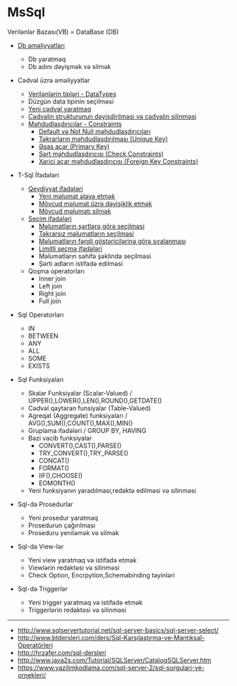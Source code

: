# MsSql
Verilənlər Bazası(VB) = DataBase (DB)

- [Db əməliyyatları](/docs/database.md)
  - Db yaratmaq
  - Db adını dəyişmək və silmək

- Cədvəl üzrə əməliyyatlar
  - [Verilənlərin tipləri - DataTypes](/docs/datatypes.md)
  - Düzgün data tipinin seçilməsi
  - [Yeni cədvəl yaratmaq](/docs/createtable.md)
  - [Cədvəlin strukturunun dəyişdirilməsi və cədvəlin silinməsi](/docs/createtable.md#modify)
  - [Məhdudlaşdırıcılar - Constraints](/docs/constraints.md)
    - [Default və Not Null məhdudlaşdırıcıları](/docs/constraints.md#notnull)
    - [Təkrarların məhdudlaşdırılması (Unique Key)](/docs/constraints.md#uniquekey)
    - [Əsas açar (Primary Key)](/docs/constraints.md#primarykey)
    - [Şərt məhdudlaşdırıcısı (Check Constraints)](/docs/constraints.md#check)
    - [Xarici açar məhdudlaşdırıcısı (Foreign Key Constraints)](/docs/constraints.md#foreignkey)

- T-Sql İfadələri
  - [Qeydiyyat ifadələri](/docs/dml.md)
    - [Yeni məlumat əlavə etmək](/docs/dml.md#insert)
    - [Mövcud məlumat üzrə dəyişiklik etmək](/docs/dml.md#update)
    - [Mövcud məlumatı silmək](/docs/dml.md#delete)
  - [Seçim ifadələri](/docs/dql.md)
    - [Məlumatların şərtlərə görə seçilməsi](/docs/dql.md#search1)
    - [Təkrarsız məlumatların seçilməsi](/docs/dql.md#distinct)
    - [Məlumatların fərqli göstəricilərinə görə sıralanması](/docs/dql.md#order)
    - [Limitli seçmə ifadələri](/docs/dql.md#top)
    - Məlumatların səhifə şəklində seçilməsi
    - Şərti adların istifadə edilməsi
  - Qoşma operatorları
    - Inner join
    - Left join
    - Right join
    - Full join

- Sql Operatorları
  - IN
  - BETWEEN
  - ANY
  - ALL
  - SOME
  - EXISTS

- Sql Funksiyaları
  - Skalar Funksiyalar (Scalar-Valued) / UPPER(),LOWER(),LEN(),ROUND(),GETDATE()
  - Cədvəl qaytaran funsiyalar (Table-Valued)
  - Agreqat (Aggregate) funksiyaları / AVG(),SUM(),COUNT(),MAX(),MIN()
  - Gruplama ifadələri / GROUP BY, HAVING
  - Bəzi vacib funksiyalar
    - CONVERT(),CAST(),PARSE()
    - TRY_CONVERT(),TRY_PARSE()
    - CONCAT()
    - FORMAT()
    - IIF(),CHOOSE()
    - EOMONTH()
  - Yeni funksiyanın yaradılması,redaktə edilməsi və silinməsi
  
- Sql-də Prosedurlar
  - Yeni prosedur yaratmaq
  - Prosedurun çağırılması
  - Proseduru yeniləmək və silmək

- Sql-də View-lər
  - Yeni view yaratmaq və istifadə etmək
  - Viewlərin redaktəsi və silinməsi
  - Check Option, Encrpytion,Schemabinding təyinləri

- Sql-də Triggerlər
  - Yeni trigger yaratmaq və istifadə etmək
  - Triggerlərin redaktəsi və silinməsi


----------------------------------------------------------------------------
- http://www.sqlservertutorial.net/sql-server-basics/sql-server-select/
- http://www.btdersleri.com/ders/Sql-Karşılaştırma-ve-Mantıksal-Operatörleri
- http://hrzafer.com/sql-dersleri
- http://www.java2s.com/Tutorial/SQLServer/CatalogSQLServer.htm
- https://www.yazilimkodlama.com/sql-server-2/sql-sorgulari-ve-ornekleri/
